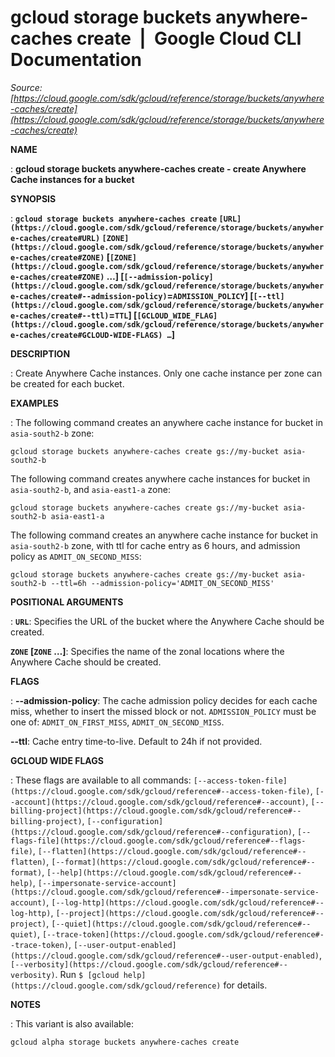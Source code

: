 # gcloud storage buckets anywhere-caches create  |  Google Cloud CLI Documentation

*Source: [https://cloud.google.com/sdk/gcloud/reference/storage/buckets/anywhere-caches/create](https://cloud.google.com/sdk/gcloud/reference/storage/buckets/anywhere-caches/create)*

**NAME**

: **gcloud storage buckets anywhere-caches create - create Anywhere Cache instances for a bucket**

**SYNOPSIS**

: **`gcloud storage buckets anywhere-caches create` `[URL](https://cloud.google.com/sdk/gcloud/reference/storage/buckets/anywhere-caches/create#URL)` `[ZONE](https://cloud.google.com/sdk/gcloud/reference/storage/buckets/anywhere-caches/create#ZONE)` [`[ZONE](https://cloud.google.com/sdk/gcloud/reference/storage/buckets/anywhere-caches/create#ZONE)` …] [`[--admission-policy](https://cloud.google.com/sdk/gcloud/reference/storage/buckets/anywhere-caches/create#--admission-policy)`=`ADMISSION_POLICY`] [`[--ttl](https://cloud.google.com/sdk/gcloud/reference/storage/buckets/anywhere-caches/create#--ttl)`=`TTL`] [`[GCLOUD_WIDE_FLAG](https://cloud.google.com/sdk/gcloud/reference/storage/buckets/anywhere-caches/create#GCLOUD-WIDE-FLAGS) …`]**

**DESCRIPTION**

: Create Anywhere Cache instances. Only one cache instance per zone can be created
for each bucket.

**EXAMPLES**

: The following command creates an anywhere cache instance for bucket in
``asia-south2-b`` zone:

```
gcloud storage buckets anywhere-caches create gs://my-bucket asia-south2-b
```

The following command creates anywhere cache instances for bucket in
``asia-south2-b``, and
``asia-east1-a`` zone:

```
gcloud storage buckets anywhere-caches create gs://my-bucket asia-south2-b asia-east1-a
```

The following command creates an anywhere cache instance for bucket in
``asia-south2-b`` zone, with ttl for cache
entry as 6 hours, and admission policy as
``ADMIT_ON_SECOND_MISS``:

```
gcloud storage buckets anywhere-caches create gs://my-bucket asia-south2-b --ttl=6h --admission-policy='ADMIT_ON_SECOND_MISS'
```

**POSITIONAL ARGUMENTS**

: **`URL`**:
Specifies the URL of the bucket where the Anywhere Cache should be created.

**`ZONE` [`ZONE` …]**:
Specifies the name of the zonal locations where the Anywhere Cache should be
created.

**FLAGS**

: **--admission-policy**:
The cache admission policy decides for each cache miss, whether to insert the
missed block or not. `ADMISSION_POLICY` must be one of:
`ADMIT_ON_FIRST_MISS`, `ADMIT_ON_SECOND_MISS`.

**--ttl**:
Cache entry time-to-live. Default to 24h if not provided.

**GCLOUD WIDE FLAGS**

: These flags are available to all commands: `[--access-token-file](https://cloud.google.com/sdk/gcloud/reference#--access-token-file)`,
`[--account](https://cloud.google.com/sdk/gcloud/reference#--account)`, `[--billing-project](https://cloud.google.com/sdk/gcloud/reference#--billing-project)`,
`[--configuration](https://cloud.google.com/sdk/gcloud/reference#--configuration)`,
`[--flags-file](https://cloud.google.com/sdk/gcloud/reference#--flags-file)`,
`[--flatten](https://cloud.google.com/sdk/gcloud/reference#--flatten)`, `[--format](https://cloud.google.com/sdk/gcloud/reference#--format)`, `[--help](https://cloud.google.com/sdk/gcloud/reference#--help)`, `[--impersonate-service-account](https://cloud.google.com/sdk/gcloud/reference#--impersonate-service-account)`,
`[--log-http](https://cloud.google.com/sdk/gcloud/reference#--log-http)`,
`[--project](https://cloud.google.com/sdk/gcloud/reference#--project)`, `[--quiet](https://cloud.google.com/sdk/gcloud/reference#--quiet)`, `[--trace-token](https://cloud.google.com/sdk/gcloud/reference#--trace-token)`, `[--user-output-enabled](https://cloud.google.com/sdk/gcloud/reference#--user-output-enabled)`,
`[--verbosity](https://cloud.google.com/sdk/gcloud/reference#--verbosity)`.
Run `$ [gcloud help](https://cloud.google.com/sdk/gcloud/reference)` for details.

**NOTES**

: This variant is also available:

```
gcloud alpha storage buckets anywhere-caches create
```